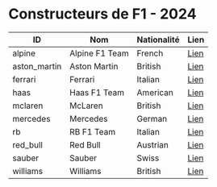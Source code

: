 # Constructeurs de F1 - 2024

| ID | Nom | Nationalité | Lien |
|----|-----|-------------|------|
| alpine | Alpine F1 Team | French | [Lien](http://en.wikipedia.org/wiki/Alpine_F1_Team) |
| aston_martin | Aston Martin | British | [Lien](http://en.wikipedia.org/wiki/Aston_Martin_in_Formula_One) |
| ferrari | Ferrari | Italian | [Lien](http://en.wikipedia.org/wiki/Scuderia_Ferrari) |
| haas | Haas F1 Team | American | [Lien](http://en.wikipedia.org/wiki/Haas_F1_Team) |
| mclaren | McLaren | British | [Lien](http://en.wikipedia.org/wiki/McLaren) |
| mercedes | Mercedes | German | [Lien](http://en.wikipedia.org/wiki/Mercedes-Benz_in_Formula_One) |
| rb | RB F1 Team | Italian | [Lien](http://en.wikipedia.org/wiki/RB_Formula_One_Team) |
| red_bull | Red Bull | Austrian | [Lien](http://en.wikipedia.org/wiki/Red_Bull_Racing) |
| sauber | Sauber | Swiss | [Lien](http://en.wikipedia.org/wiki/Sauber_Motorsport) |
| williams | Williams | British | [Lien](http://en.wikipedia.org/wiki/Williams_Grand_Prix_Engineering) |

